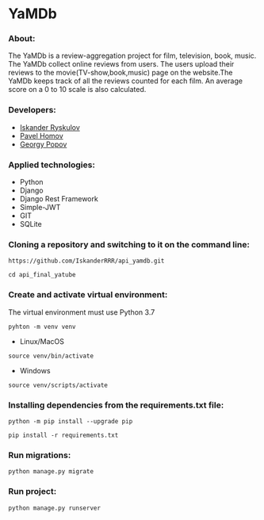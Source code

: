 # YaMDb

### About:
The YaMDb is a review-aggregation project for film, television, book, music. The YaMDb collect online reviews from users. The users upload their reviews to the movie(TV-show,book,music) page on the website.The YaMDb keeps track of all the reviews counted for each film. An average score on a 0 to 10 scale is also calculated.
### Developers:
- [Iskander Ryskulov](https://github.com/IskanderRRR)
- [Pavel Homov](https://github.com/PavelHomov)
- [Georgy Popov](https://github.com/Georrgeee)

### Applied technologies:
- Python
- Django
- Django Rest Framework
- Simple-JWT
- GIT
- SQLite

### Cloning a repository and switching to it on the command line:
`https://github.com/IskanderRRR/api_yamdb.git`

`cd api_final_yatube`

### Create and activate virtual environment:
The virtual environment must use Python 3.7

`pyhton -m venv venv`

- Linux/MacOS

`source venv/bin/activate`

- Windows

`source venv/scripts/activate`

### Installing dependencies from the requirements.txt file:
`python -m pip install --upgrade pip`

`pip install -r requirements.txt`

### Run migrations:
`python manage.py migrate`
### Run project:
`python manage.py runserver`
